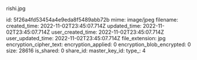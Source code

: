 rishi.jpg

id: 5f26a4fd53454a4e9eda8f5489abb72b
mime: image/jpeg
filename: 
created_time: 2022-11-02T23:45:07.714Z
updated_time: 2022-11-02T23:45:07.714Z
user_created_time: 2022-11-02T23:45:07.714Z
user_updated_time: 2022-11-02T23:45:07.714Z
file_extension: jpg
encryption_cipher_text: 
encryption_applied: 0
encryption_blob_encrypted: 0
size: 28616
is_shared: 0
share_id: 
master_key_id: 
type_: 4